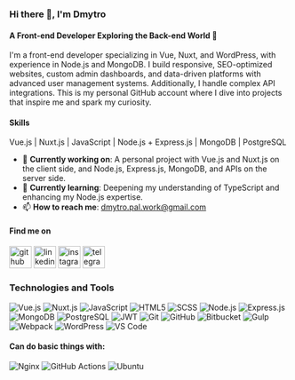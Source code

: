 ### Hi there 👋, I'm Dmytro  
#### A Front-end Developer Exploring the Back-end World 🤫  
I'm a front-end developer specializing in Vue, Nuxt, and WordPress, with experience in Node.js and MongoDB. I build responsive, SEO-optimized websites, custom admin dashboards, and data-driven platforms with advanced user management systems. Additionally, I handle complex API integrations. This is my personal GitHub account where I dive into projects that inspire me and spark my curiosity.

#### **Skills**  
Vue.js | Nuxt.js | JavaScript | Node.js + Express.js | MongoDB | PostgreSQL

- 🔭 **Currently working on**: A personal project with Vue.js and Nuxt.js on the client side, and Node.js, Express.js, MongoDB, and APIs on the server side.  
- 🌱 **Currently learning**: Deepening my understanding of TypeScript and enhancing my Node.js expertise.  
- 📫 **How to reach me**: [dmytro.pal.work@gmail.com](mailto:dmytro.pal.work@gmail.com)

#### **Find me on**  
[<img src='https://github.com/gauravghongde/social-icons/blob/master/SVG/Color/Github.svg' alt='github' height='40'>](https://github.com/leggok)  [<img src='https://github.com/gauravghongde/social-icons/blob/master/SVG/Color/LinkedIN.svg' alt='linkedin' height='40'>](https://www.linkedin.com/in/dmytro-palianytsia-870b28217/)  [<img src='https://github.com/gauravghongde/social-icons/blob/master/SVG/Color/Instagram.svg' alt='instagram' height='40'>](https://www.instagram.com/dima___pal/)  [<img src='https://github.com/gauravghongde/social-icons/blob/master/SVG/Color/Telegram.svg' alt='telegram' height='40'>](https://t.me/dima_pal)  

### **Technologies and Tools**

![Vue.js](https://img.shields.io/badge/Vue.js-35495E?style=for-the-badge&logo=vue.js&logoColor=4FC08D)
![Nuxt.js](https://img.shields.io/badge/Nuxt.js-00C58E?style=for-the-badge&logo=nuxt.js&logoColor=white)
![JavaScript](https://img.shields.io/badge/JavaScript-F7DF1E?style=for-the-badge&logo=javascript&logoColor=black)
![HTML5](https://img.shields.io/badge/HTML5-E34F26?style=for-the-badge&logo=html5&logoColor=white)
![SCSS](https://img.shields.io/badge/SASS-CC6699?style=for-the-badge&logo=sass&logoColor=white)
![Node.js](https://img.shields.io/badge/Node.js-43853D?style=for-the-badge&logo=node.js&logoColor=white)
![Express.js](https://img.shields.io/badge/Express.js-000000?style=for-the-badge&logo=express&logoColor=white)
![MongoDB](https://img.shields.io/badge/MongoDB-47A248?style=for-the-badge&logo=mongodb&logoColor=white)
![PostgreSQL](https://img.shields.io/badge/PostgreSQL-336791?style=for-the-badge&logo=postgresql&logoColor=white)
![JWT](https://img.shields.io/badge/JWT-000000?style=for-the-badge&logo=json-web-tokens&logoColor=white)
![Git](https://img.shields.io/badge/Git-F05032?style=for-the-badge&logo=git&logoColor=white)
![GitHub](https://img.shields.io/badge/GitHub-181717?style=for-the-badge&logo=github&logoColor=white)
![Bitbucket](https://img.shields.io/badge/Bitbucket-0052CC?style=for-the-badge&logo=bitbucket&logoColor=white)
![Gulp](https://img.shields.io/badge/Gulp-CF4647?style=for-the-badge&logo=gulp&logoColor=white)
![Webpack](https://img.shields.io/badge/Webpack-8DD6F9?style=for-the-badge&logo=webpack&logoColor=white)
![WordPress](https://img.shields.io/badge/WordPress-21759B?style=for-the-badge&logo=wordpress&logoColor=white)
![VS Code](https://img.shields.io/badge/VS%20Code-007ACC?style=for-the-badge&logo=visual-studio-code&logoColor=white)

#### Can do basic things with:
![Nginx](https://img.shields.io/badge/Nginx-009639?style=for-the-badge&logo=nginx&logoColor=white)
![GitHub Actions](https://img.shields.io/badge/GitHub%20Actions-2088FF?style=for-the-badge&logo=github-actions&logoColor=white)
![Ubuntu](https://img.shields.io/badge/Ubuntu-E95420?style=for-the-badge&logo=ubuntu&logoColor=white)

